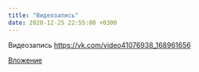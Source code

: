 ```yaml
---
title: "Видеозапись"
date: 2020-12-25 22:55:00 +0300
---
```


Видеозапись
https://vk.com/video41076938_168961656

[Вложение](https://vk.com/video41076938_168961656)
